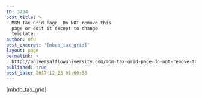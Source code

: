 ```yaml
---
ID: 3794
post_title: >
  MBM Tax Grid Page. Do NOT remove this
  page or edit it except to change
  template.
author: UfU
post_excerpt: '[mbdb_tax_grid]'
layout: page
permalink: >
  http://universalflowuniversity.com/mbm-tax-grid-page-do-not-remove-this-page-or-edit-it-except-to-change-template-4/
published: true
post_date: 2017-12-23 01:00:36
---
```

[mbdb_tax_grid]